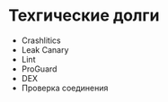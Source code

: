 Техгические долги
=================
* Crashlitics
* Leak Canary
* Lint
* ProGuard
* DEX
* Проверка соединения
